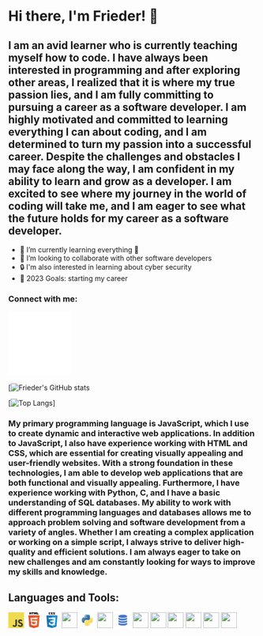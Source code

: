 # Hi there, I'm Frieder! 👋

## I am an avid learner who is currently teaching myself how to code. I have always been interested in programming and after exploring other areas, I realized that it is where my true passion lies, and I am fully committing to pursuing a career as a software developer. I am highly motivated and committed to learning everything I can about coding, and I am determined to turn my passion into a successful career. Despite the challenges and obstacles I may face along the way, I am confident in my ability to learn and grow as a developer. I am excited to see where my journey in the world of coding will take me, and I am eager to see what the future holds for my career as a software developer.

- 🌱 I’m currently learning everything 🤣
- 👯 I’m looking to collaborate with other software developers
- 🔒 I'm also interested in learning about cyber security
- 🥅 2023 Goals: starting my career

### Connect with me:

[![website](./img/linkedin-light-small.svg)](https://www.linkedin.com/in/frieder-singer-6a9b9025b/)

[![Frieder's GitHub stats](https://github-readme-stats.vercel.app/api?username=friedersinger&count_private=true&show_icons=true&theme=dark)

<!-- (https://github.com/friedersinger/github-readme-stats) -->

[![Top Langs](https://github-readme-stats.vercel.app/api/top-langs/?username=friedersinger&theme=dark)]

<!-- (https://github.com/friedersinger/github-readme-stats) -->

### My primary programming language is JavaScript, which I use to create dynamic and interactive web applications. In addition to JavaScript, I also have experience working with HTML and CSS, which are essential for creating visually appealing and user-friendly websites. With a strong foundation in these technologies, I am able to develop web applications that are both functional and visually appealing. Furthermore, I have experience working with Python, C, and I have a basic understanding of SQL databases. My ability to work with different programming languages and databases allows me to approach problem solving and software development from a variety of angles. Whether I am creating a complex application or working on a simple script, I always strive to deliver high-quality and efficient solutions. I am always eager to take on new challenges and am constantly looking for ways to improve my skills and knowledge.

## Languages and Tools:

<p float="left">
    <img height="32" width="32" src="https://raw.githubusercontent.com/github/explore/80688e429a7d4ef2fca1e82350fe8e3517d3494d/topics/javascript/javascript.png" />
    <img height="32" width="32" src="https://raw.githubusercontent.com/github/explore/80688e429a7d4ef2fca1e82350fe8e3517d3494d/topics/html/html.png" />
    <img height="32" width="32" src="https://raw.githubusercontent.com/github/explore/80688e429a7d4ef2fca1e82350fe8e3517d3494d/topics/css/css.png" />
    <img height="32" width="32" src="https://www.sic-sales.de/wp-content/uploads/2016/04/Swift_logo.svg.png" />
    <img height="32" width="32" src="https://raw.githubusercontent.com/github/explore/80688e429a7d4ef2fca1e82350fe8e3517d3494d/topics/python/python.png" />
    <img height="32" width="32" src="https://cdn.icon-icons.com/icons2/2415/PNG/512/c_original_logo_icon_146611.png" />
    <img height="32" width="32" src="https://raw.githubusercontent.com/github/explore/80688e429a7d4ef2fca1e82350fe8e3517d3494d/topics/sql/sql.png" />
    <img height="32" width="32" src="https://github.githubassets.com/images/modules/logos_page/GitHub-Mark.png" />
    <img height="32" width="32" src="https://developer.apple.com/assets/elements/icons/xcode-12/xcode-12-96x96_2x.png" />
    <img height="32" width="32" src="https://upload.wikimedia.org/wikipedia/commons/thumb/9/9a/Visual_Studio_Code_1.35_icon.svg/2048px-Visual_Studio_Code_1.35_icon.svg.png" />
    <img height="32" width="32" src="https://upload.wikimedia.org/wikipedia/commons/thumb/a/af/Adobe_Photoshop_CC_icon.svg/640px-Adobe_Photoshop_CC_icon.svg.png" />
    <img height="32" width="32" src="https://upload.wikimedia.org/wikipedia/commons/thumb/b/b6/Adobe_Photoshop_Lightroom_CC_logo.svg/2101px-Adobe_Photoshop_Lightroom_CC_logo.svg.png" />
    <img height="32" width="32" src="https://upload.wikimedia.org/wikipedia/en/9/9f/2015_Final_Cut_Pro_Logo.png" />
</p>

